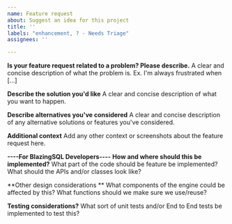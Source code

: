 ```yaml
---
name: Feature request
about: Suggest an idea for this project
title: ''
labels: "enhancement, ? - Needs Triage"
assignees: ''

---
```


**Is your feature request related to a problem? Please describe.**
A clear and concise description of what the problem is. Ex. I'm always frustrated when [...]

**Describe the solution you'd like**
A clear and concise description of what you want to happen.

**Describe alternatives you've considered**
A clear and concise description of any alternative solutions or features you've considered.

**Additional context**
Add any other context or screenshots about the feature request here.

**----For BlazingSQL Developers----**
**How and where should this be implemented?**
What part of the code should be feature be implemented? What should the APIs and/or classes look like?

**Other design considerations **
What components of the engine could be affected by this? What functions should we make sure we use/reuse?

**Testing considerations?**
What sort of unit tests and/or End to End tests be implemented to test this?
